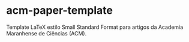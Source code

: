 # acm-paper-template
Template LaTeX estilo Small Standard Format para artigos da Academia Maranhense de Ciências (ACM).
